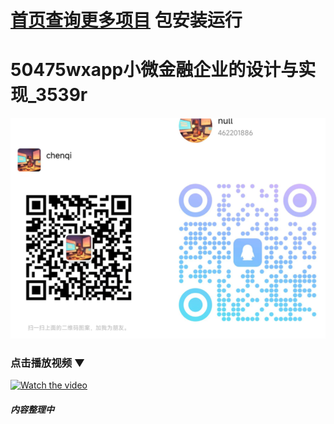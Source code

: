 # [首页查询更多项目](https://github.com/GraduationProject-weixin) 包安装运行


# 50475wxapp小微金融企业的设计与实现_3539r

![picture](https://raw.githubusercontent.com/GraduationProject-springboot/.github/main/img/wx.png)

### 点击播放视频 ▼
[![Watch the video](https://i.sstatic.net/Vp2cE.png)](https://www.bilibili.com/video/BV1NvtMeFEiw?p=124)


#####   内容整理中  











